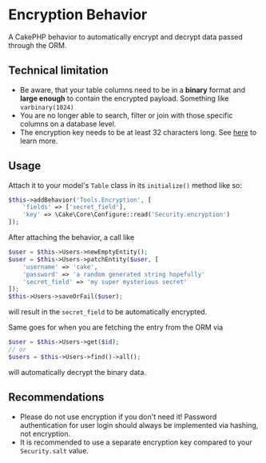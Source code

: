 # Encryption Behavior

A CakePHP behavior to automatically encrypt and decrypt data passed through the ORM.

## Technical limitation
* Be aware, that your table columns need to be in a **binary** format and **large enough** to contain the encrypted payload. Something like `varbinary(1024)`
* You are no longer able to search, filter or join with those specific columns on a database level.
* The encryption key needs to be at least 32 characters long. See [here](https://book.cakephp.org/5/en/core-libraries/security.html) to learn more.

## Usage
Attach it to your model's `Table` class in its `initialize()` method like so:
```php
$this->addBehavior('Tools.Encryption', [
    'fields' => ['secret_field'],
    'key' => \Cake\Core\Configure::read('Security.encryption')
]);
```

After attaching the behavior, a call like

```php
$user = $this->Users->newEmptyEntity();
$user = $this->Users->patchEntity($user, [
    'username' => 'cake',
    'password' => 'a random generated string hopefully'
    'secret_field' => 'my super mysterious secret'
]);
$this->Users->saveOrFail($user);
```

will result in the `secret_field` to be automatically encrypted.

Same goes for when you are fetching the entry from the ORM via

```php
$user = $this->Users->get($id);
// or
$users = $this->Users->find()->all();
```

will automatically decrypt the binary data.

## Recommendations

* Please do not use encryption if you don't need it! Password authentication for user login should always be implemented via hashing, not encryption.
* It is recommended to use a separate encryption key compared to your `Security.salt` value.
